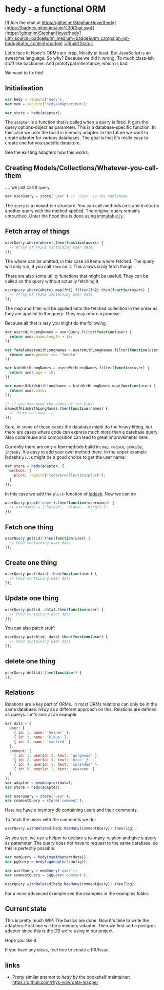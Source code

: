 # hedy - a functional ORM

[![Join the chat at https://gitter.im/StephanHoyer/hedy](https://badges.gitter.im/Join%20Chat.svg)](https://gitter.im/StephanHoyer/hedy?utm_source=badge&utm_medium=badge&utm_campaign=pr-badge&utm_content=badge)
[![Build Status](https://travis-ci.org/StephanHoyer/hedy.svg)](https://travis-ci.org/StephanHoyer/hedy)

Let's face it: Node's ORMs are crap. Mostly at least. But JavaScript is an
awesome language. So why? Because we did it wrong. To much class-ish stuff like
backbone. And prototypal inheritance, which is bad.

We want to fix this!

## Initialisation

```javascript
var hedy = require('hedy');
var mem = require('hedy/adapter/mem');

var store = hedy(adapter);
```

The `adapter` is a function that is called when a query is fired. It gets
the query options-object as parameter. This is a database-specific function. In
this case we user the build in memory adapter. In the future we want to create
adapter for various databases. The goal is that it's really easy to create one for you
specific datastore.

See the existing adapters how this works.

## Creating Models/Collections/Whatever-you-call-them

..., we just call it `query`.

```javascript
var userQuery = store('user') // 'user' is the tablename
```

The `query` is a monad-ish structure. You can call methods on it and it returns
another query with the method applied. The original query remains untouched.
Unter the hood this is done using
[immutable.js](https://facebook.github.io/immutable-js/).

## Fetch array of things

```javascript
userQuery.where(where).then(function(users) {
  // Array of POJOs containing user data
});
```

The where can be omitted, in this case all items where fetched. The query will
only run, if you call `then` on it. This allows lazily fetch things.

There are also some utility functions that might be usefull. They can be called
on the query without actually fetching it.

```javascript
userQuery.where(where).map(fn1).filter(fn2).then(function(users) {
  // Array of POJOs containing user data
});
```

The map and filter will be applied onto the fetched collection in the order as
they are applied to the query. They may return a promise.

Because all that is lazy you might do the following:

```javascript
var usersWithLongNames = userQuery.filter(function(user) {
  return user.name.length > 10;
})

var femaleUsersWithLongNames = usersWithLongNames.filter(function(user) {
  return user.gender === 'female'
})

var kidsWithLongNames = usersWithLongNames.filter(function(user) {
  return user.age < 10;
})

var namesOfKidsWithLongNames = kidsWithLongNames.map(function(user) {
  return user.name;
});

// if you now need the names of the kids:
namesOfKidsWithLongNames.then(function(names) {
  // there you have it.
});
```

Sure, in some of those cases the database might do the heavy lifting, but there are
cases where code can express much more then a database query. Also code reuse
and composition can lead to great improvements here.

Currently there are only a few methods build in: `map`, `reduce`, `groupBy`,
`indexBy`. It's easy to add your own method there. In the upper example lodashs
`pluck` might be a good choice to get the user name:

```javascript
var store = hedy(adapter, {
  methods: {
    pluck: require('lodash/collection/pluck');
  }
});
```

In this case we add the `pluck`-function of
[lodash](https://lodash.com/docs#pluck). Now we can do

```javascript
userQuery.pluck('name').then(function(usernames) {
  // usernames = ['heiner', 'klaus', 'birgit'];
});
```

## Fetch one thing

```javascript
userQuery.get(id).then(function(user) {
  // POJO containing user data
});
```

## Create one thing

```javascript
userQuery.post(data).then(function(user) {
  // POJO containing user data
});
```

## Update one thing

```javascript
userQuery.put(id, data).then(function(user) {
  // POJO containing user data
});
```

You can also patch stuff:

```javascript
userQuery.patch(id, data).then(function(user) {
  // POJO containing user data
});
```

## delete one thing

```javascript
userQuery.del(id).then(function() {
});
```

## Relations

Relations are a key part of ORMs. In most ORMs relations can only be in the same
database. *Hedy* as a different approach on this. Relations are defined as
querys. Let's look at an example:

```javascript
var data = {
  user: [
    { id: 1, name: 'heiner' },
    { id: 2, name: 'klaus' },
    { id: 3, name: 'manfred' }
  ],
  comment: [
    { id: 1, userId: 2, text: 'gorgeous' },
    { id: 2, userId: 3, text: 'nice' },
    { id: 4, userId: 1, text: 'splended' },
    { id: 5, userId: 2, text: 'awesome' }
  ]
};
var adapter = memAdapter(data);
var store = hedy(adapter);

var userQuery = store('user');
var commentQuery = store('comment');
```

Here we have a memory db containing users and their comments.

To fetch the users with the comments we do:

```javascript
userQuery.withRelated(hedy.hasMany(commentQuery)).then(log);
```

As you see, we use a helper to declare a to-many-relation and give a query as
parameter. The query does not have to request to the same database, so this is
perfectly possible.

```javascript
var memQuery = hedy(memAdapter(data));
var pgQuery = hedy(pgAdapter(config));

var userQuery = memQuery('user');
var commentQuery = pgQuery('comment');

userQuery.withRelated(hedy.hasMany(commentQuery)).then(log);
```

For a more advanced example see the examples in the examples folder.

## Current state

This is pretty much WIP. The basics are done. Now it's time to write the
adapters. First one will be a memory-adapter. Then we first add a postgres
adapter since this is the DB we're using in our project.

Hope you like it.

If you have any ideas, feel free to create a PR/Issue.

## links

* Pretty similar attempt to *hedy* by the bookshelf maintainer: https://github.com/rhys-vdw/data-mapper
